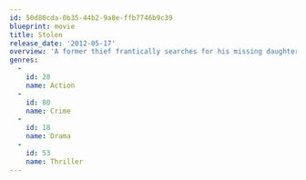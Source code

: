 ```yaml
---
id: 50d80cda-0b35-44b2-9a8e-ffb7746b9c39
blueprint: movie
title: Stolen
release_date: '2012-05-17'
overview: 'A former thief frantically searches for his missing daughter, who has been kidnapped and locked in the trunk of a taxi.'
genres:
  -
    id: 28
    name: Action
  -
    id: 80
    name: Crime
  -
    id: 18
    name: Drama
  -
    id: 53
    name: Thriller
---
```

